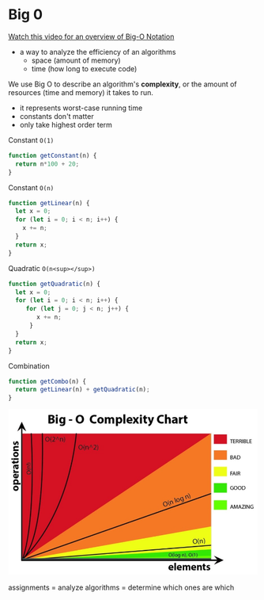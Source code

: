 # Big 0

[Watch this video for an overview of Big-O Notation](https://www.youtube.com/watch?v=__vX2sjlpXU)

* a way to analyze the efficiency of an algorithms
  * space (amount of memory)
  * time (how long to execute code)

We use Big O to describe an algorithm's **complexity**, or the amount of resources (time and memory) it takes to run.



* it represents worst-case running time
* constants don't matter
* only take highest order term

Constant `O(1)`
```javascript
function getConstant(n) {
  return n*100 + 20;
}
```

Constant `O(n)`
```javascript
function getLinear(n) {
  let x = 0;
  for (let i = 0; i < n; i++) {
    x += n;
  }
  return x;
}
```

Quadratic `O(n<sup></sup>)`
```javascript
function getQuadratic(n) {
  let x = 0;
  for (let i = 0; i < n; i++) {
     for (let j = 0; j < n; j++) {
        x += n;
      }
  }
  return x;
}
```

Combination

```javascript
function getCombo(n) {
  return getLinear(n) + getQuadratic(n);
}
```

![big o](big0.jpeg)


assignments
= analyze algorithms
= determine which ones are which
